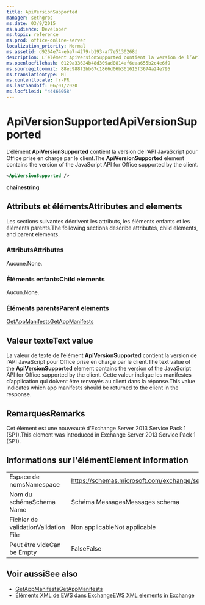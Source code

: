 ```yaml
---
title: ApiVersionSupported
manager: sethgros
ms.date: 03/9/2015
ms.audience: Developer
ms.topic: reference
ms.prod: office-online-server
localization_priority: Normal
ms.assetid: d9264e74-eba7-4279-b193-af7e5130268d
description: L’élément ApiVersionSupported contient la version de l’API JavaScript pour Office prise en charge par le client.
ms.openlocfilehash: 0129a33624b48d309ad0814af6eaa655b2c4e6f9
ms.sourcegitcommit: 88ec988f2bb67c1866d06b361615f3674a24e795
ms.translationtype: MT
ms.contentlocale: fr-FR
ms.lasthandoff: 06/01/2020
ms.locfileid: "44466058"
---
```

# <a name="apiversionsupported"></a><span data-ttu-id="5258b-103">ApiVersionSupported</span><span class="sxs-lookup"><span data-stu-id="5258b-103">ApiVersionSupported</span></span>

<span data-ttu-id="5258b-104">L’élément **ApiVersionSupported** contient la version de l’API JavaScript pour Office prise en charge par le client.</span><span class="sxs-lookup"><span data-stu-id="5258b-104">The **ApiVersionSupported** element contains the version of the JavaScript API for Office supported by the client.</span></span> 
  
```XML
<ApiVersionSupported />
```

 <span data-ttu-id="5258b-105">**chaîne**</span><span class="sxs-lookup"><span data-stu-id="5258b-105">**string**</span></span>
## <a name="attributes-and-elements"></a><span data-ttu-id="5258b-106">Attributs et éléments</span><span class="sxs-lookup"><span data-stu-id="5258b-106">Attributes and elements</span></span>

<span data-ttu-id="5258b-107">Les sections suivantes décrivent les attributs, les éléments enfants et les éléments parents.</span><span class="sxs-lookup"><span data-stu-id="5258b-107">The following sections describe attributes, child elements, and parent elements.</span></span>
  
### <a name="attributes"></a><span data-ttu-id="5258b-108">Attributs</span><span class="sxs-lookup"><span data-stu-id="5258b-108">Attributes</span></span>

<span data-ttu-id="5258b-109">Aucune.</span><span class="sxs-lookup"><span data-stu-id="5258b-109">None.</span></span>
  
### <a name="child-elements"></a><span data-ttu-id="5258b-110">Éléments enfants</span><span class="sxs-lookup"><span data-stu-id="5258b-110">Child elements</span></span>

<span data-ttu-id="5258b-111">Aucun.</span><span class="sxs-lookup"><span data-stu-id="5258b-111">None.</span></span>
  
### <a name="parent-elements"></a><span data-ttu-id="5258b-112">Éléments parents</span><span class="sxs-lookup"><span data-stu-id="5258b-112">Parent elements</span></span>

[<span data-ttu-id="5258b-113">GetAppManifests</span><span class="sxs-lookup"><span data-stu-id="5258b-113">GetAppManifests</span></span>](getappmanifests.md)
  
## <a name="text-value"></a><span data-ttu-id="5258b-114">Valeur texte</span><span class="sxs-lookup"><span data-stu-id="5258b-114">Text value</span></span>

<span data-ttu-id="5258b-115">La valeur de texte de l’élément **ApiVersionSupported** contient la version de l’API JavaScript pour Office prise en charge par le client.</span><span class="sxs-lookup"><span data-stu-id="5258b-115">The text value of the **ApiVersionSupported** element contains the version of the JavaScript API for Office supported by the client.</span></span> <span data-ttu-id="5258b-116">Cette valeur indique les manifestes d’application qui doivent être renvoyés au client dans la réponse.</span><span class="sxs-lookup"><span data-stu-id="5258b-116">This value indicates which app manifests should be returned to the client in the response.</span></span> 
  
## <a name="remarks"></a><span data-ttu-id="5258b-117">Remarques</span><span class="sxs-lookup"><span data-stu-id="5258b-117">Remarks</span></span>

<span data-ttu-id="5258b-118">Cet élément est une nouveauté d’Exchange Server 2013 Service Pack 1 (SP1).</span><span class="sxs-lookup"><span data-stu-id="5258b-118">This element was introduced in Exchange Server 2013 Service Pack 1 (SP1).</span></span>
  
## <a name="element-information"></a><span data-ttu-id="5258b-119">Informations sur l'élément</span><span class="sxs-lookup"><span data-stu-id="5258b-119">Element information</span></span>

|||
|:-----|:-----|
|<span data-ttu-id="5258b-120">Espace de noms</span><span class="sxs-lookup"><span data-stu-id="5258b-120">Namespace</span></span>  <br/> | https://schemas.microsoft.com/exchange/services/2006/messages  <br/> |
|<span data-ttu-id="5258b-121">Nom du schéma</span><span class="sxs-lookup"><span data-stu-id="5258b-121">Schema Name</span></span>  <br/> |<span data-ttu-id="5258b-122">Schéma Messages</span><span class="sxs-lookup"><span data-stu-id="5258b-122">Messages schema</span></span>  <br/> |
|<span data-ttu-id="5258b-123">Fichier de validation</span><span class="sxs-lookup"><span data-stu-id="5258b-123">Validation File</span></span>  <br/> |<span data-ttu-id="5258b-124">Non applicable</span><span class="sxs-lookup"><span data-stu-id="5258b-124">Not applicable</span></span>  <br/> |
|<span data-ttu-id="5258b-125">Peut être vide</span><span class="sxs-lookup"><span data-stu-id="5258b-125">Can be Empty</span></span>  <br/> |<span data-ttu-id="5258b-126">False</span><span class="sxs-lookup"><span data-stu-id="5258b-126">False</span></span>  <br/> |
   
## <a name="see-also"></a><span data-ttu-id="5258b-127">Voir aussi</span><span class="sxs-lookup"><span data-stu-id="5258b-127">See also</span></span>

- [<span data-ttu-id="5258b-128">GetAppManifests</span><span class="sxs-lookup"><span data-stu-id="5258b-128">GetAppManifests</span></span>](getappmanifests.md)
- [<span data-ttu-id="5258b-129">Éléments XML de EWS dans Exchange</span><span class="sxs-lookup"><span data-stu-id="5258b-129">EWS XML elements in Exchange</span></span>](ews-xml-elements-in-exchange.md)

